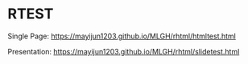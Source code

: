 # RTEST

Single Page:
https://mayijun1203.github.io/MLGH/rhtml/htmltest.html

Presentation:
https://mayijun1203.github.io/MLGH/rhtml/slidetest.html
